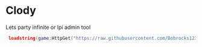 # Clody

Lets party infinite or lpi admin tool 

```lua
 loadstring(game:HttpGet("https://raw.githubusercontent.com/Bobrocks12330/Clody/refs/heads/main/clody.txt"))()
```
